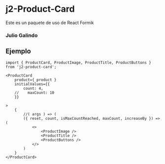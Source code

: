 # j2-Product-Card

Este es un paquete de uso de React Formik

### Julio Galindo

## Ejemplo
```
import { ProductCard, ProductImage, ProductTitle, ProductButtons } from 'j2-product-card';
```

```
<ProductCard 
    product={ product } 
    initialValues={{
        count: 4,
    //    maxCount: 10
    }}

>
    {
        //( args ) => (
        ({ reset, count, isMaxCountReached, maxCount, increaseBy }) => (
            <>
                <ProductImage />
                <ProductTitle />
                <ProductButtons />
            </>
        )
    }
</ProductCard>
```